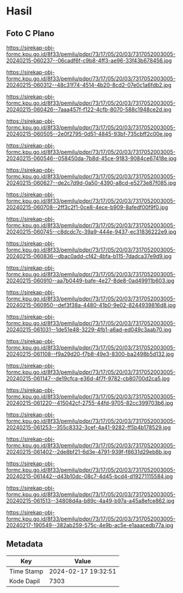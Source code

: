 # Hasil

## Foto C Plano

https://sirekap-obj-formc.kpu.go.id/8f33/pemilu/pdpr/73/17/05/20/03/7317052003005-20240215-060237--06cadf6f-c9b8-4ff3-ae96-33f43b678456.jpg

https://sirekap-obj-formc.kpu.go.id/8f33/pemilu/pdpr/73/17/05/20/03/7317052003005-20240215-060312--48c31f74-4514-4b20-8cd2-07e0c1a6fdb2.jpg

https://sirekap-obj-formc.kpu.go.id/8f33/pemilu/pdpr/73/17/05/20/03/7317052003005-20240215-060426--7aaa457f-f122-4cfb-8070-588c1948ce2d.jpg

https://sirekap-obj-formc.kpu.go.id/8f33/pemilu/pdpr/73/17/05/20/03/7317052003005-20240215-060505--2e0f2795-0d51-4845-93bf-735cbff2c00e.jpg

https://sirekap-obj-formc.kpu.go.id/8f33/pemilu/pdpr/73/17/05/20/03/7317052003005-20240215-060546--058450da-7b8d-45ce-9183-9084ce67418e.jpg

https://sirekap-obj-formc.kpu.go.id/8f33/pemilu/pdpr/73/17/05/20/03/7317052003005-20240215-060627--de2c7d9d-0a50-4390-a8cd-e5273e87f085.jpg

https://sirekap-obj-formc.kpu.go.id/8f33/pemilu/pdpr/73/17/05/20/03/7317052003005-20240215-060708--2ff3c2f1-0ce8-4ece-b909-8afedf00f9f0.jpg

https://sirekap-obj-formc.kpu.go.id/8f33/pemilu/pdpr/73/17/05/20/03/7317052003005-20240215-060745--c8dcdc7c-39a9-444e-9437-ec31836222e9.jpg

https://sirekap-obj-formc.kpu.go.id/8f33/pemilu/pdpr/73/17/05/20/03/7317052003005-20240215-060836--dbac0add-cf42-4bfa-b115-7dadca37e9d9.jpg

https://sirekap-obj-formc.kpu.go.id/8f33/pemilu/pdpr/73/17/05/20/03/7317052003005-20240215-060910--aa7b0449-bafe-4e27-8de8-0ad49911b603.jpg

https://sirekap-obj-formc.kpu.go.id/8f33/pemilu/pdpr/73/17/05/20/03/7317052003005-20240215-060950--def3f38a-4480-41b0-9e02-8244939816d8.jpg

https://sirekap-obj-formc.kpu.go.id/8f33/pemilu/pdpr/73/17/05/20/03/7317052003005-20240215-061031--1de51e48-3229-4fb1-a6ad-ed049c3aab70.jpg

https://sirekap-obj-formc.kpu.go.id/8f33/pemilu/pdpr/73/17/05/20/03/7317052003005-20240215-061108--f9a29d20-f7b8-49e3-8300-ba2498b5d132.jpg

https://sirekap-obj-formc.kpu.go.id/8f33/pemilu/pdpr/73/17/05/20/03/7317052003005-20240215-061147--de19cfca-e36d-4f7f-9782-cb80700d2ca5.jpg

https://sirekap-obj-formc.kpu.go.id/8f33/pemilu/pdpr/73/17/05/20/03/7317052003005-20240215-061220--415042cf-2755-44fd-9705-82cc399703b6.jpg

https://sirekap-obj-formc.kpu.go.id/8f33/pemilu/pdpr/73/17/05/20/03/7317052003005-20240215-061253--355c8332-3cef-4a41-9282-ff5b4b178529.jpg

https://sirekap-obj-formc.kpu.go.id/8f33/pemilu/pdpr/73/17/05/20/03/7317052003005-20240215-061402--2de8bf21-6d3e-4791-939f-f8631d29eb8b.jpg

https://sirekap-obj-formc.kpu.go.id/8f33/pemilu/pdpr/73/17/05/20/03/7317052003005-20240215-061442--d43b10dc-08c7-4d45-bcd4-d19271115584.jpg

https://sirekap-obj-formc.kpu.go.id/8f33/pemilu/pdpr/73/17/05/20/03/7317052003005-20240215-061513--34808d4a-b89c-4a49-b97a-a45a8efce862.jpg

https://sirekap-obj-formc.kpu.go.id/8f33/pemilu/pdpr/73/17/05/20/03/7317052003005-20240217-190549--382ab259-575c-4e9b-ac5e-e1aaacedb77a.jpg


## Metadata

| Key        | Value               |
| ---------- | ------------------- |
| Time Stamp | 2024-02-17 19:32:51 |
| Kode Dapil | 7303                |



